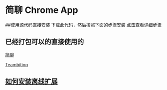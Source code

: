 # 简聊 Chrome App

##使用源代码直接安装
下载此代码，然后按照下面的步骤安装
[点击查看详细步骤](https://developer.chrome.com/apps/first_app#five)

## 已经打包可以的直接使用的
[简聊](extensions/Talk.ai.crx?raw=true)

[Teambition](extensions/Teambition.crx?raw=true)

## [如何安装离线扩展](http://muzi.info/articles/3430.html)